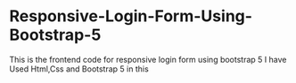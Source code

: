 # Responsive-Login-Form-Using-Bootstrap-5
This is the frontend code for responsive login form using bootstrap 5
I have Used Html,Css and Bootstrap 5 in this
